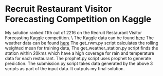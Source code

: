 # Recruit Restaurant Visitor Forecasting Competition on Kaggle
My solution ranked 11th out of 2216 on the Recruit Restaurant Visitor Forecasting Kaggle competition. \\
The Kaggle data can be found [here](https://www.kaggle.com/c/recruit-restaurant-visitor-forecasting/data)
The weather data can be found [here](https://www.kaggle.com/huntermcgushion/rrv-weather-data)
The get\_rwm.py script calculates the rolling weighted mean for training data,
The get\_weather\_station.py script finds the station within 20kms which have a high coverage for rain and temperature data for each restaurant.
The prophet.py script uses prophet to generate prediction.
The submission.py script takes data generated by the above 3 scripts as part of the input data. It outputs my final solution.

